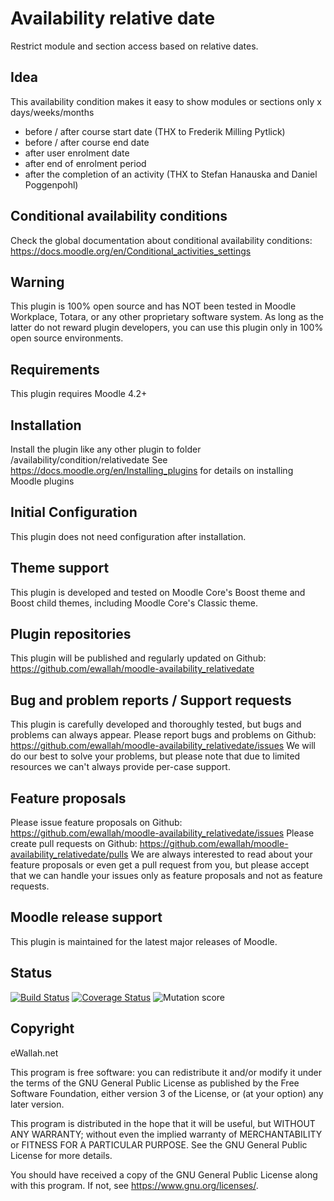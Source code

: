 # Availability relative date

Restrict module and section access based on relative dates.

## Idea

This availability condition makes it easy to show modules or sections only x days/weeks/months
  - before / after course start date (THX to Frederik Milling Pytlick)
  - before / after course end date
  - after user enrolment date
  - after end of enrolment period
  - after the completion of an activity (THX to Stefan Hanauska and Daniel Poggenpohl)

## Conditional availability conditions

Check the global documentation about conditional availability conditions:
   https://docs.moodle.org/en/Conditional_activities_settings

## Warning

This plugin is 100% open source and has NOT been tested in Moodle Workplace, Totara, or any other proprietary software system. As long as the latter do not reward plugin developers, you can use this plugin only in 100% open source environments.

## Requirements

This plugin requires Moodle 4.2+

## Installation

Install the plugin like any other plugin to folder /availability/condition/relativedate
See https://docs.moodle.org/en/Installing_plugins for details on installing Moodle plugins

## Initial Configuration

This plugin does not need configuration after installation.

## Theme support

This plugin is developed and tested on Moodle Core's Boost theme and Boost child themes, including Moodle Core's Classic theme. 

## Plugin repositories

This plugin will be published and regularly updated on Github: https://github.com/ewallah/moodle-availability_relativedate

## Bug and problem reports / Support requests

This plugin is carefully developed and thoroughly tested, but bugs and problems can always appear.
Please report bugs and problems on Github: https://github.com/ewallah/moodle-availability_relativedate/issues
We will do our best to solve your problems, but please note that due to limited resources we can't always provide per-case support.

## Feature proposals

Please issue feature proposals on Github: https://github.com/ewallah/moodle-availability_relativedate/issues
Please create pull requests on Github: https://github.com/ewallah/moodle-availability_relativedate/pulls
We are always interested to read about your feature proposals or even get a pull request from you, but please accept that we can handle your issues only as feature proposals and not as feature requests.

## Moodle release support

This plugin is maintained for the latest major releases of Moodle.

## Status

[![Build Status](https://github.com/ewallah/moodle-availability_relativedate/workflows/Tests/badge.svg)](https://github.com/ewallah/moodle-availability_relativedate/actions)
[![Coverage Status](https://coveralls.io/repos/github/ewallah/moodle-availability_relativedate/badge.svg?branch=main)](https://coveralls.io/github/ewallah/moodle-availability_relativedate?branch=main)
![Mutation score](https://badgen.net/badge/Mutation%20Score%20Indicator/96)

## Copyright

eWallah.net

This program is free software: you can redistribute it and/or modify it under
the terms of the GNU General Public License as published by the Free Software
Foundation, either version 3 of the License, or (at your option) any later
version.

This program is distributed in the hope that it will be useful, but WITHOUT ANY
WARRANTY; without even the implied warranty of MERCHANTABILITY or FITNESS FOR A
PARTICULAR PURPOSE.  See the GNU General Public License for more details.

You should have received a copy of the GNU General Public License along with
this program.  If not, see <https://www.gnu.org/licenses/>.
